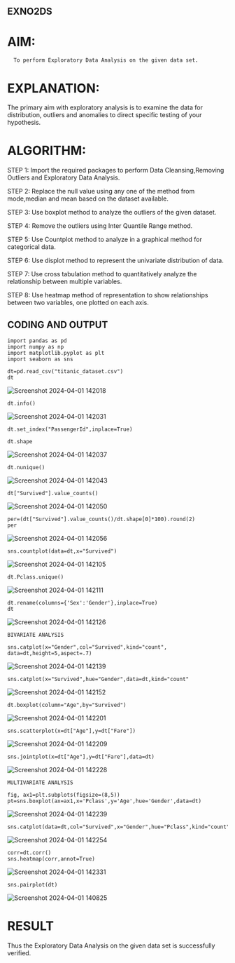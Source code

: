 ## EXNO2DS
# AIM:
      To perform Exploratory Data Analysis on the given data set.
      
# EXPLANATION:
  The primary aim with exploratory analysis is to examine the data for distribution, outliers and anomalies to direct specific testing of your hypothesis.
  
# ALGORITHM:
STEP 1: Import the required packages to perform Data Cleansing,Removing Outliers and Exploratory Data Analysis.

STEP 2: Replace the null value using any one of the method from mode,median and mean based on the dataset available.

STEP 3: Use boxplot method to analyze the outliers of the given dataset.

STEP 4: Remove the outliers using Inter Quantile Range method.

STEP 5: Use Countplot method to analyze in a graphical method for categorical data.

STEP 6: Use displot method to represent the univariate distribution of data.

STEP 7: Use cross tabulation method to quantitatively analyze the relationship between multiple variables.

STEP 8: Use heatmap method of representation to show relationships between two variables, one plotted on each axis.

## CODING AND OUTPUT
~~~
import pandas as pd
import numpy as np
import matplotlib.pyplot as plt
import seaborn as sns
~~~
~~~
dt=pd.read_csv("titanic_dataset.csv")
dt
~~~
![Screenshot 2024-04-01 142018](https://github.com/Dhanu654/EXNO2DS/assets/148514965/13922c7c-02df-44cb-ae9e-b4cdaf2aabb1)

~~~
dt.info()
~~~
![Screenshot 2024-04-01 142031](https://github.com/Dhanu654/EXNO2DS/assets/148514965/e8d326dd-02de-4de8-b1de-d719a0585874)

~~~
dt.set_index("PassengerId",inplace=True)
~~~
~~~
dt.shape
~~~
![Screenshot 2024-04-01 142037](https://github.com/Dhanu654/EXNO2DS/assets/148514965/378c6da5-d155-41ae-b2d5-8f1bb06079f8)

~~~
dt.nunique()
~~~
![Screenshot 2024-04-01 142043](https://github.com/Dhanu654/EXNO2DS/assets/148514965/dfbd6c2e-47e1-43f5-adb1-452bc45da9d4)

~~~
dt["Survived"].value_counts()
~~~
![Screenshot 2024-04-01 142050](https://github.com/Dhanu654/EXNO2DS/assets/148514965/905d2dac-0c87-471f-be7e-5ab44e52ef3e)

~~~
per=(dt["Survived"].value_counts()/dt.shape[0]*100).round(2)
per
~~~
![Screenshot 2024-04-01 142056](https://github.com/Dhanu654/EXNO2DS/assets/148514965/ae6fe782-6c61-47c7-b27a-6c962bedf8d6)

~~~
sns.countplot(data=dt,x="Survived")
~~~
![Screenshot 2024-04-01 142105](https://github.com/Dhanu654/EXNO2DS/assets/148514965/f2914510-5cc0-4769-b3c0-0a4f3532d58b)

~~~
dt.Pclass.unique()
~~~
![Screenshot 2024-04-01 142111](https://github.com/Dhanu654/EXNO2DS/assets/148514965/daafb2ad-e26a-4da6-8069-193d54c61b77)

~~~
dt.rename(columns={'Sex':'Gender'},inplace=True)
dt
~~~
![Screenshot 2024-04-01 142126](https://github.com/Dhanu654/EXNO2DS/assets/148514965/caf7b020-7cdc-486d-9c21-12c43a0c8ee9)

~~~
BIVARIATE ANALYSIS
~~~
~~~
sns.catplot(x="Gender",col="Survived",kind="count", data=dt,height=5,aspect=.7)
~~~
![Screenshot 2024-04-01 142139](https://github.com/Dhanu654/EXNO2DS/assets/148514965/537140a1-50b5-43a6-8d8c-7dcb92ad02fc)

~~~
sns.catplot(x="Survived",hue="Gender",data=dt,kind="count"
~~~
![Screenshot 2024-04-01 142152](https://github.com/Dhanu654/EXNO2DS/assets/148514965/98904b6e-6069-4c97-a1ab-a99f94fe564e)

~~~
dt.boxplot(column="Age",by="Survived")
~~~
![Screenshot 2024-04-01 142201](https://github.com/Dhanu654/EXNO2DS/assets/148514965/bac18ead-b349-4c44-a78b-6c7a71fae17b)

~~~
sns.scatterplot(x=dt["Age"],y=dt["Fare"])
~~~
![Screenshot 2024-04-01 142209](https://github.com/Dhanu654/EXNO2DS/assets/148514965/5ff46d81-74a0-4bd1-9735-3b16217af504)

~~~
sns.jointplot(x=dt["Age"],y=dt["Fare"],data=dt)
~~~
![Screenshot 2024-04-01 142228](https://github.com/Dhanu654/EXNO2DS/assets/148514965/13c887f6-c071-44af-8e7b-f7644a72d7c6)

~~~
MULTIVARIATE ANALYSIS
~~~
~~~
fig, ax1=plt.subplots(figsize=(8,5))
pt=sns.boxplot(ax=ax1,x='Pclass',y='Age',hue='Gender',data=dt)
~~~
![Screenshot 2024-04-01 142239](https://github.com/Dhanu654/EXNO2DS/assets/148514965/065adddf-2696-4d7e-9e4e-ff4515319319)

~~~
sns.catplot(data=dt,col="Survived",x="Gender",hue="Pclass",kind="count")
~~~
![Screenshot 2024-04-01 142254](https://github.com/Dhanu654/EXNO2DS/assets/148514965/477f954b-6f92-48e0-bc1d-3d0feda36c2b)


~~~
corr=dt.corr()
sns.heatmap(corr,annot=True)
~~~
![Screenshot 2024-04-01 142331](https://github.com/Dhanu654/EXNO2DS/assets/148514965/50224e99-a7b5-40d6-8dc8-854c1dce2b79)


~~~
sns.pairplot(dt)
~~~
![Screenshot 2024-04-01 140825](https://github.com/Dhanu654/EXNO2DS/assets/148514965/9e87aaf2-b513-492a-80f3-dc34716b6c9d)





















# RESULT
Thus the  Exploratory Data Analysis on the given data set is successfully verified.
